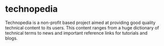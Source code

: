# technopedia
Technopedia is a non-profit based project aimed at providing good quality technical content to its users. This content ranges from a huge dictionary of technical terms to news and important reference links for tutorials and blogs.
